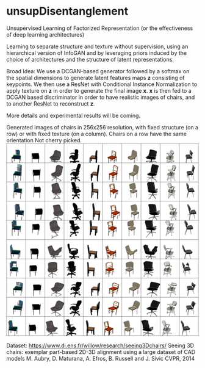 # unsupDisentanglement
Unsupervised Learning of Factorized Representation (or the effectiveness of deep learning architectures)

Learning to separate structure and texture without supervision, using an hierarchical version of InfoGAN and by leveraging priors induced by the choice of architectures and the structure of latent representations.


Broad Idea:
We use a DCGAN-based generator followed by a softmax on the spatial dimensions to generate latent features maps **z** consisting of keypoints.
We then use a ResNet with Conditional Instance Normalization to apply texture on **z** in order to generate the final image **x**. 
**x** is then fed to a DCGAN based discriminator in order to have realistic images of chairs, and to another ResNet to reconstruct **z**.

More details and experimental results will be coming.

Generated images of chairs in 256x256 resolution, with fixed structure (on a row) or with fixed texture (on a column).
Chairs on a row have the same orientation 
Not cherry picked.
![alt text](out_209000_T.png)

Dataset: https://www.di.ens.fr/willow/research/seeing3Dchairs/
Seeing 3D chairs: exemplar part-based 2D-3D alignment using a large dataset of CAD models
M. Aubry, D. Maturana, A. Efros, B. Russell and J. Sivic
CVPR, 2014

